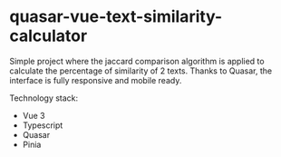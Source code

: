 # quasar-vue-text-similarity-calculator
Simple project where the jaccard comparison algorithm is applied to calculate the percentage of similarity of 2 texts.
Thanks to Quasar, the interface is fully responsive and mobile ready.

Technology stack:
- Vue 3
- Typescript
- Quasar
- Pinia
